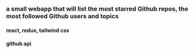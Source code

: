 ### a small webapp that will list the most starred Github repos, the most followed Github users and topics
#### react, redux, tailwind css
#### github api
